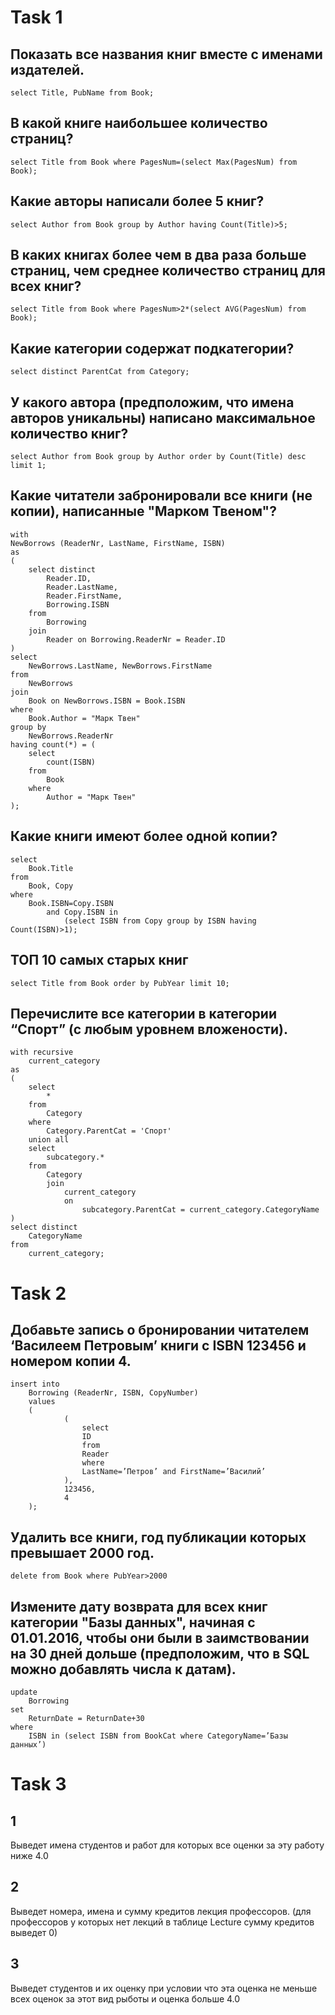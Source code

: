 # Task 1 
## Показать все названия книг вместе с именами издателей.
    select Title, PubName from Book;
## В какой книге наибольшее количество страниц?
    select Title from Book where PagesNum=(select Max(PagesNum) from Book);
## Какие авторы написали более 5 книг?
    select Author from Book group by Author having Count(Title)>5;
## В каких книгах более чем в два раза больше страниц, чем среднее количество страниц для всех книг?
    select Title from Book where PagesNum>2*(select AVG(PagesNum) from Book);
## Какие категории содержат подкатегории?
    select distinct ParentCat from Category;
## У какого автора (предположим, что имена авторов уникальны) написано максимальное количество книг?
    select Author from Book group by Author order by Count(Title) desc limit 1; 
## Какие читатели забронировали все книги (не копии), написанные "Марком Твеном"?
    with 
    NewBorrows (ReaderNr, LastName, FirstName, ISBN) 
    as 
    (
        select distinct
            Reader.ID, 
            Reader.LastName, 
            Reader.FirstName, 
            Borrowing.ISBN 
        from
            Borrowing 
        join 
            Reader on Borrowing.ReaderNr = Reader.ID
    ) 
    select 
        NewBorrows.LastName, NewBorrows.FirstName 
    from 
        NewBorrows 
    join 
        Book on NewBorrows.ISBN = Book.ISBN 
    where 
        Book.Author = "Марк Твен" 
    group by 
        NewBorrows.ReaderNr 
    having count(*) = (
        select 
            count(ISBN) 
        from 
            Book 
        where 
            Author = "Марк Твен"
    );
## Какие книги имеют более одной копии?
    select 
        Book.Title 
    from 
        Book, Copy 
    where 
        Book.ISBN=Copy.ISBN 
            and Copy.ISBN in 
                (select ISBN from Copy group by ISBN having Count(ISBN)>1);
## ТОП 10 самых старых книг
    select Title from Book order by PubYear limit 10;
## Перечислите все категории в категории “Спорт” (с любым уровнем вложености).
    with recursive 
        current_category 
    as
    (
        select
            * 
        from
            Category
        where 
            Category.ParentCat = 'Спорт'
        union all
        select 
            subcategory.* 
        from 
            Category 
            join
                current_category
                on 
                    subcategory.ParentCat = current_category.CategoryName
    )
    select distinct
        CategoryName 
    from
        current_category;
# Task 2
## Добавьте запись о бронировании читателем ‘Василеем Петровым’ книги с ISBN 123456 и номером копии 4.
    insert into 
        Borrowing (ReaderNr, ISBN, CopyNumber) 
        values 
        (
                (
                    select 
                    ID 
                    from 
                    Reader 
                    where 
                    LastName=’Петров’ and FirstName=’Василий’
                ),
                123456,
                4
        );
## Удалить все книги, год публикации которых превышает 2000 год.
    delete from Book where PubYear>2000
## Измените дату возврата для всех книг категории "Базы данных", начиная с 01.01.2016, чтобы они были в заимствовании на 30 дней дольше (предположим, что в SQL можно добавлять числа к датам).
    update 
        Borrowing 
    set 
        ReturnDate = ReturnDate+30 
    where 
        ISBN in (select ISBN from BookCat where CategoryName=’Базы данных’)
# Task 3
## 1
Выведет имена студентов и работ для которых все оценки за эту работу ниже 4.0
## 2
Выведет номера, имена и сумму кредитов лекция профессоров. (для профессоров у которых нет лекций в таблице Lecture сумму кредитов выведет 0)
## 3
Выведет студентов и их оценку при условии что эта оценка не меньше всех оценок за этот вид рыботы и оценка больше 4.0 